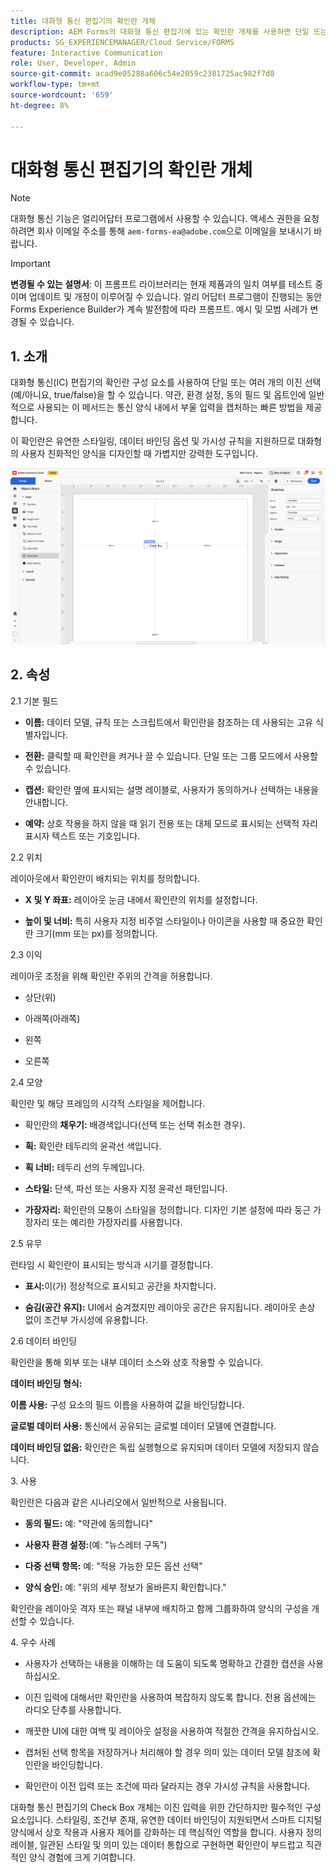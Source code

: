```yaml
---
title: 대화형 통신 편집기의 확인란 개체
description: AEM Forms의 대화형 통신 편집기에 있는 확인란 개체를 사용하면 단일 또는 여러 개의 이진 선택(예/아니요, true/false)을 할 수 있습니다.
products: SG_EXPERIENCEMANAGER/Cloud Service/FORMS
feature: Interactive Communication
role: User, Developer, Admin
source-git-commit: acad9e05288a606c54e2059c2381725ac982f7d8
workflow-type: tm+mt
source-wordcount: '659'
ht-degree: 8%

---
```



# 대화형 통신 편집기의 확인란 개체

>[!NOTE]
>
> 대화형 통신 기능은 얼리어답터 프로그램에서 사용할 수 있습니다. 액세스 권한을 요청하려면 회사 이메일 주소를 통해 `aem-forms-ea@adobe.com`으로 이메일을 보내시기 바랍니다.

>[!IMPORTANT]
>
> **변경될 수 있는 설명서**: 이 프롬프트 라이브러리는 현재 제품과의 일치 여부를 테스트 중이며 업데이트 및 개정이 이루어질 수 있습니다. 얼리 어답터 프로그램이 진행되는 동안 Forms Experience Builder가 계속 발전함에 따라 프롬프트. 예시 및 모범 사례가 변경될 수 있습니다.

## &#x200B;1. 소개

대화형 통신(IC) 편집기의 확인란 구성 요소를 사용하여 단일 또는 여러 개의 이진 선택(예/아니요, true/false)을 할 수 있습니다. 약관, 환경 설정, 동의 필드 및 옵트인에 일반적으로 사용되는 이 메서드는 통신 양식 내에서 부울 입력을 캡처하는 빠른 방법을 제공합니다.

이 확인란은 유연한 스타일링, 데이터 바인딩 옵션 및 가시성 규칙을 지원하므로 대화형의 사용자 친화적인 양식을 디자인할 때 가볍지만 강력한 도구입니다.

![IC 문서 찾기](/help/forms/interactive-communication/assets/checkbox.png)

## &#x200B;2. 속성

2.1 기본 필드

- **이름:** 데이터 모델, 규칙 또는 스크립트에서 확인란을 참조하는 데 사용되는 고유 식별자입니다.

- **전환:** 클릭할 때 확인란을 켜거나 끌 수 있습니다. 단일 또는 그룹 모드에서 사용할 수 있습니다.

- **캡션:** 확인란 옆에 표시되는 설명 레이블로, 사용자가 동의하거나 선택하는 내용을 안내합니다.

- **예약:** 상호 작용을 하지 않을 때 읽기 전용 또는 대체 모드로 표시되는 선택적 자리 표시자 텍스트 또는 기호입니다.

2.2 위치

레이아웃에서 확인란이 배치되는 위치를 정의합니다.

- **X 및 Y 좌표:** 레이아웃 눈금 내에서 확인란의 위치를 설정합니다.

- **높이 및 너비:** 특히 사용자 지정 비주얼 스타일이나 아이콘을 사용할 때 중요한 확인란 크기(mm 또는 px)를 정의합니다.

2.3 이익

레이아웃 조정을 위해 확인란 주위의 간격을 허용합니다.

- 상단(위)

- 아래쪽(아래쪽)

- 왼쪽

- 오른쪽

2.4 모양

확인란 및 해당 프레임의 시각적 스타일을 제어합니다.

- 확인란의 **채우기:** 배경색입니다(선택 또는 선택 취소한 경우).

- **획:** 확인란 테두리의 윤곽선 색입니다.

- **획 너비:** 테두리 선의 두께입니다.

- **스타일:** 단색, 파선 또는 사용자 지정 윤곽선 패턴입니다.

- **가장자리:** 확인란의 모퉁이 스타일을 정의합니다. 디자인 기본 설정에 따라 둥근 가장자리 또는 예리한 가장자리를 사용합니다.

2.5 유무

런타임 시 확인란이 표시되는 방식과 시기를 결정합니다.

- **표시:**&#x200B;이(가) 정상적으로 표시되고 공간을 차지합니다.

- **숨김(공간 유지):** UI에서 숨겨졌지만 레이아웃 공간은 유지됩니다. 레이아웃 손상 없이 조건부 가시성에 유용합니다.

2.6 데이터 바인딩

확인란을 통해 외부 또는 내부 데이터 소스와 상호 작용할 수 있습니다.

**데이터 바인딩 형식:**

**이름 사용:** 구성 요소의 필드 이름을 사용하여 값을 바인딩합니다.

**글로벌 데이터 사용:** 통신에서 공유되는 글로벌 데이터 모델에 연결합니다.

**데이터 바인딩 없음:** 확인란은 독립 실행형으로 유지되며 데이터 모델에 저장되지 않습니다.

&#x200B;3. 사용

확인란은 다음과 같은 시나리오에서 일반적으로 사용됩니다.

- **동의 필드:** 예: &quot;약관에 동의합니다&quot;

- **사용자 환경 설정:**(예: &quot;뉴스레터 구독&quot;)

- **다중 선택 항목:** 예: &quot;적용 가능한 모든 옵션 선택&quot;

- **양식 승인:** 예: &quot;위의 세부 정보가 올바른지 확인합니다.&quot;

확인란을 레이아웃 격자 또는 패널 내부에 배치하고 함께 그룹화하여 양식의 구성을 개선할 수 있습니다.

&#x200B;4. 우수 사례

- 사용자가 선택하는 내용을 이해하는 데 도움이 되도록 명확하고 간결한 캡션을 사용하십시오.

- 이진 입력에 대해서만 확인란을 사용하여 복잡하지 않도록 합니다. 전용 옵션에는 라디오 단추를 사용합니다.

- 깨끗한 UI에 대한 여백 및 레이아웃 설정을 사용하여 적절한 간격을 유지하십시오.

- 캡처된 선택 항목을 저장하거나 처리해야 할 경우 의미 있는 데이터 모델 참조에 확인란을 바인딩합니다.

- 확인란이 이전 입력 또는 조건에 따라 달라지는 경우 가시성 규칙을 사용합니다.

대화형 통신 편집기의 Check Box 개체는 이진 입력을 위한 간단하지만 필수적인 구성 요소입니다. 스타일링, 조건부 존재, 유연한 데이터 바인딩이 지원되면서 스마트 디지털 양식에서 상호 작용과 사용자 제어를 강화하는 데 핵심적인 역할을 합니다. 사용자 정의 레이블, 일관된 스타일 및 의미 있는 데이터 통합으로 구현하면 확인란이 부드럽고 직관적인 양식 경험에 크게 기여합니다.


